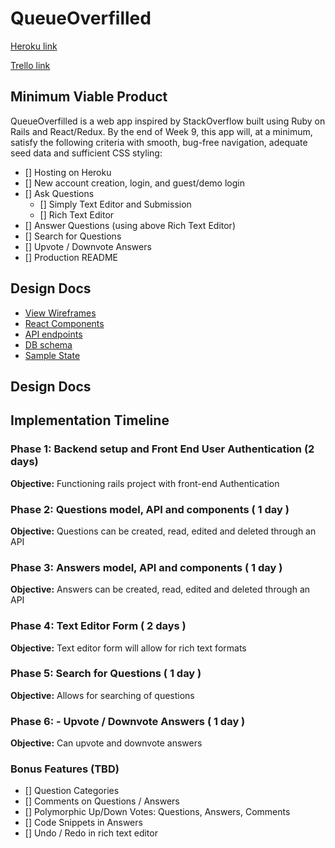 # QueueOverfilled

[Heroku link][heroku]

[Trello link][trello]

[heroku]: http://www.herokuapp.com
[trello]: https://trello.com/b/M3oayMkQ/queueoverfilled

## Minimum Viable Product

QueueOverfilled is a web app inspired by StackOverflow built using Ruby on Rails
and React/Redux. By the end of Week 9, this app will, at a minimum, satisfy the
following criteria with smooth, bug-free navigation, adequate seed data and
sufficient CSS styling:

- [] Hosting on Heroku
- [] New account creation, login, and guest/demo login
- [] Ask Questions
  - [] Simply Text Editor and Submission
  - [] Rich Text Editor
- [] Answer Questions (using above Rich Text Editor)
- [] Search for Questions
- [] Upvote / Downvote Answers
- [] Production README

## Design Docs
* [View Wireframes][wireframes]
* [React Components][components]
* [API endpoints][api-endpoints]
* [DB schema][schema]
* [Sample State][sample-state]

[wireframes]: wireframes/
[components]: component-hierarchy.md
[sample-state]: sample-state.md
[api-endpoints]: api-endpoints.md
[schema]: schema.md

## Design Docs

## Implementation Timeline

### Phase 1: Backend setup and Front End User Authentication (2 days)

**Objective:** Functioning rails project with front-end Authentication

### Phase 2: Questions model, API and components ( 1 day )

**Objective:** Questions can be created, read, edited and deleted through an API

### Phase 3: Answers model, API and components ( 1 day )

**Objective:** Answers can be created, read, edited and deleted through an API

### Phase 4: Text Editor Form ( 2 days )

**Objective:** Text editor form will allow for rich text formats

### Phase 5: Search for Questions ( 1 day )

**Objective:** Allows for searching of questions

### Phase 6: - Upvote / Downvote Answers ( 1 day )

**Objective:** Can upvote and downvote answers

### Bonus Features (TBD)

- [] Question Categories
- [] Comments on Questions / Answers
- [] Polymorphic Up/Down Votes: Questions, Answers, Comments
- [] Code Snippets in Answers
- [] Undo / Redo in rich text editor
